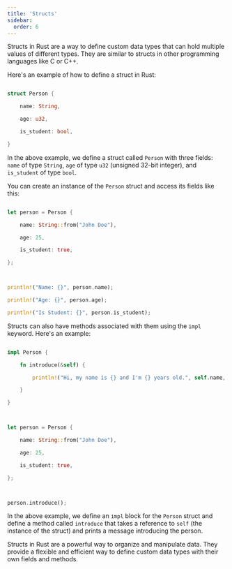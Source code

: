 ```yaml
---
title: 'Structs'
sidebar:
  order: 6
---
```


 

Structs in Rust are a way to define custom data types that can hold multiple values of different types. They are similar to structs in other programming languages like C or C++. 



Here's an example of how to define a struct in Rust:



```rust

struct Person {

    name: String,

    age: u32,

    is_student: bool,

}

```



In the above example, we define a struct called `Person` with three fields: `name` of type `String`, `age` of type `u32` (unsigned 32-bit integer), and `is_student` of type `bool`.



You can create an instance of the `Person` struct and access its fields like this:



```rust

let person = Person {

    name: String::from("John Doe"),

    age: 25,

    is_student: true,

};



println!("Name: {}", person.name);

println!("Age: {}", person.age);

println!("Is Student: {}", person.is_student);

```



Structs can also have methods associated with them using the `impl` keyword. Here's an example:



```rust

impl Person {

    fn introduce(&self) {

        println!("Hi, my name is {} and I'm {} years old.", self.name, self.age);

    }

}



let person = Person {

    name: String::from("John Doe"),

    age: 25,

    is_student: true,

};



person.introduce();

```



In the above example, we define an `impl` block for the `Person` struct and define a method called `introduce` that takes a reference to `self` (the instance of the struct) and prints a message introducing the person.



Structs in Rust are a powerful way to organize and manipulate data. They provide a flexible and efficient way to define custom data types with their own fields and methods.
